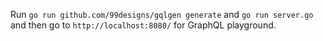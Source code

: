 Run `go run github.com/99designs/gqlgen generate` and `go run server.go` and then go to `http://localhost:8080/` for GraphQL playground.
